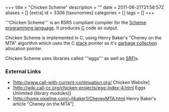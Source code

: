 +++
title = "Chicken Scheme"
description = ""
date = 2011-06-21T21:56:57Z
aliases = []
[extra]
id = 3306
[taxonomies]
categories = []
tags = []
+++

'''Chicken Scheme''' is an R5RS compliant compiler for the [Scheme programming language](https://rosettacode.org/wiki/Scheme). It produces [C](https://rosettacode.org/wiki/C) code as output.

Chicken Scheme is implemented in C, using Henry Baker's "Cheney on the MTA" algorithm which uses the C [stack](https://rosettacode.org/wiki/system_stack) pointer as it's [garbage collection](https://rosettacode.org/wiki/garbage_collection) allocation pointer.

Chicken Scheme uses libraries called '''eggs''' as well as [SRFI](https://rosettacode.org/wiki/SRFI)s.


### External Links

* [http://www.call-with-current-continuation.org/ Chicken Website]
* [http://wiki.call-cc.org/chicken-projects/egg-index-4.html Eggs Unlimited (library modules)]
* [http://home.pipeline.com/~hbaker1/CheneyMTA.html Henry Baker's article "Cheney on the MTA"]
